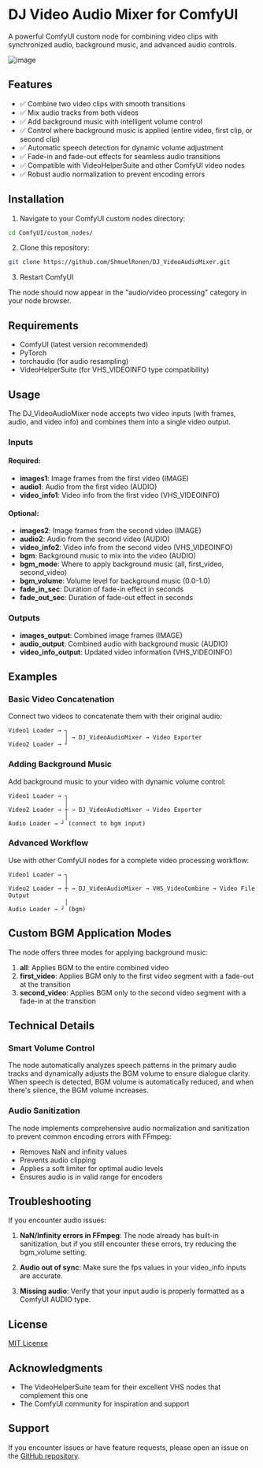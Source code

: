 # DJ Video Audio Mixer for ComfyUI

A powerful ComfyUI custom node for combining video clips with synchronized audio, background music, and advanced audio controls.

![image](https://github.com/user-attachments/assets/f84c19c2-fe78-4bb8-9647-c7dff80add37)

## Features

- ✅ Combine two video clips with smooth transitions
- ✅ Mix audio tracks from both videos
- ✅ Add background music with intelligent volume control
- ✅ Control where background music is applied (entire video, first clip, or second clip)
- ✅ Automatic speech detection for dynamic volume adjustment
- ✅ Fade-in and fade-out effects for seamless audio transitions
- ✅ Compatible with VideoHelperSuite and other ComfyUI video nodes
- ✅ Robust audio normalization to prevent encoding errors

## Installation

1. Navigate to your ComfyUI custom nodes directory:
```bash
cd ComfyUI/custom_nodes/
```

2. Clone this repository:
```bash
git clone https://github.com/ShmuelRonen/DJ_VideoAudioMixer.git
```

3. Restart ComfyUI

The node should now appear in the "audio/video processing" category in your node browser.

## Requirements

- ComfyUI (latest version recommended)
- PyTorch
- torchaudio (for audio resampling)
- VideoHelperSuite (for VHS_VIDEOINFO type compatibility)

## Usage

The DJ_VideoAudioMixer node accepts two video inputs (with frames, audio, and video info) and combines them into a single video output.

### Inputs

#### Required:
- **images1**: Image frames from the first video (IMAGE)
- **audio1**: Audio from the first video (AUDIO) 
- **video_info1**: Video info from the first video (VHS_VIDEOINFO)

#### Optional:
- **images2**: Image frames from the second video (IMAGE)
- **audio2**: Audio from the second video (AUDIO)
- **video_info2**: Video info from the second video (VHS_VIDEOINFO)
- **bgm**: Background music to mix into the video (AUDIO)
- **bgm_mode**: Where to apply background music (all, first_video, second_video)
- **bgm_volume**: Volume level for background music (0.0-1.0)
- **fade_in_sec**: Duration of fade-in effect in seconds
- **fade_out_sec**: Duration of fade-out effect in seconds

### Outputs

- **images_output**: Combined image frames (IMAGE)
- **audio_output**: Combined audio with background music (AUDIO)
- **video_info_output**: Updated video information (VHS_VIDEOINFO)

## Examples

### Basic Video Concatenation

Connect two videos to concatenate them with their original audio:

```
Video1 Loader → ┐
                │ → DJ_VideoAudioMixer → Video Exporter
Video2 Loader → ┘
```

### Adding Background Music

Add background music to your video with dynamic volume control:

```
Video1 Loader → ┐
                │
Video2 Loader → ┼ → DJ_VideoAudioMixer → Video Exporter
                │
Audio Loader → ┘ (connect to bgm input)
```

### Advanced Workflow

Use with other ComfyUI nodes for a complete video processing workflow:

```
Video1 Loader → ┐
                │
Video2 Loader → ┼ → DJ_VideoAudioMixer → VHS_VideoCombine → Video File Output
                │
Audio Loader → ┘ (bgm)
```

## Custom BGM Application Modes

The node offers three modes for applying background music:

1. **all**: Applies BGM to the entire combined video
2. **first_video**: Applies BGM only to the first video segment with a fade-out at the transition
3. **second_video**: Applies BGM only to the second video segment with a fade-in at the transition

## Technical Details

### Smart Volume Control

The node automatically analyzes speech patterns in the primary audio tracks and dynamically adjusts the BGM volume to ensure dialogue clarity. When speech is detected, BGM volume is automatically reduced, and when there's silence, the BGM volume increases.

### Audio Sanitization

The node implements comprehensive audio normalization and sanitization to prevent common encoding errors with FFmpeg:
- Removes NaN and infinity values
- Prevents audio clipping
- Applies a soft limiter for optimal audio levels
- Ensures audio is in valid range for encoders

## Troubleshooting

If you encounter audio issues:

1. **NaN/Infinity errors in FFmpeg**: The node already has built-in sanitization, but if you still encounter these errors, try reducing the bgm_volume setting.

2. **Audio out of sync**: Make sure the fps values in your video_info inputs are accurate.

3. **Missing audio**: Verify that your input audio is properly formatted as a ComfyUI AUDIO type.

## License

[MIT License](LICENSE)

## Acknowledgments

- The VideoHelperSuite team for their excellent VHS nodes that complement this one
- The ComfyUI community for inspiration and support

## Support

If you encounter issues or have feature requests, please open an issue on the [GitHub repository](https://github.com/ShmuelRonen/DJ_VideoAudioMixer/issues).
